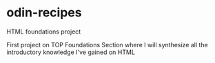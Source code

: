 # odin-recipes
HTML foundations project

First project on TOP Foundations Section where I will synthesize all the introductory knowledge I've gained on HTML